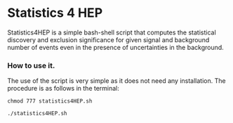 # Statistics 4 HEP #

Statistics4HEP is a simple bash-shell script that computes the statistical discovery and exclusion significance for given signal and background number of events even in the presence of uncertainties in the background.

### How to use it.

The use of the script is very simple as it does not need any installation. The procedure is as follows in the terminal:

~~~
chmod 777 statistics4HEP.sh

./statistics4HEP.sh
~~~


